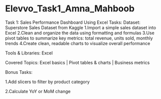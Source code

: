 # Elevvo_Task1_Amna_Mahboob

Task 1: Sales Performance Dashboard Using Excel 
Tasks:
 Dataset: Superstore Sales Dataset from Kaggle
 1.Import a simple sales dataset into Excel
 2.Clean and organize the data using formatting and formulas
 3.Use pivot tables to summarize key metrics: total revenue, units sold, monthly trends
 4.Create clean, readable charts to visualize overall performance
 
 Tools & Libraries:
 Excel
 
 Covered Topics:
 Excel basics   |   Pivot tables & charts   |   Business metrics
 
 Bonus Tasks:
 
 1.Add slicers to filter by product category 
 
 2.Calculate YoY or MoM change
